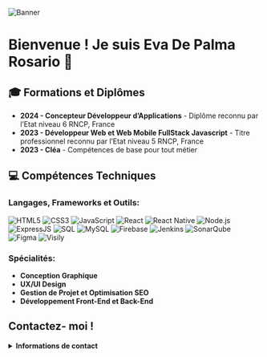 ![Banner](LOGO/BanniereGithub.png)

# Bienvenue ! Je suis Eva De Palma Rosario 👋

## 🎓 Formations et Diplômes
- **2024 - Concepteur Développeur d’Applications** - Diplôme reconnu par l’Etat niveau 6 RNCP, France
- **2023 - Développeur Web et Web Mobile FullStack Javascript** - Titre professionnel reconnu par l’Etat niveau 5 RNCP, France
- **2023 - Cléa** - Compétences de base pour tout métier

## 💻 Compétences Techniques
### Langages, Frameworks et Outils:
![HTML5](https://img.shields.io/badge/HTML5-E34F26?style=for-the-badge&logo=html5&logoColor=white)
![CSS3](https://img.shields.io/badge/CSS3-1572B6?style=for-the-badge&logo=css3&logoColor=white)
![JavaScript](https://img.shields.io/badge/JavaScript-F7DF1E?style=for-the-badge&logo=javascript&logoColor=black)
![React](https://img.shields.io/badge/React-20232A?style=for-the-badge&logo=react&logoColor=61DAFB)
![React Native](https://img.shields.io/badge/React_Native-20232A?style=for-the-badge&logo=react&logoColor=61DAFB)
![Node.js](https://img.shields.io/badge/Node.js-43853D?style=for-the-badge&logo=node-dot-js&logoColor=white)
![ExpressJS](https://img.shields.io/badge/ExpressJS-000000?style=for-the-badge&logo=express&logoColor=white)
![SQL](https://img.shields.io/badge/SQL-4479A1?style=for-the-badge&logo=sqlite&logoColor=white)
![MySQL](https://img.shields.io/badge/MySQL-00000F?style=for-the-badge&logo=mysql&logoColor=white)
![Firebase](https://img.shields.io/badge/Firebase-FFCA28?style=for-the-badge&logo=firebase&logoColor=black)
![Jenkins](https://img.shields.io/badge/Jenkins-D24939?style=for-the-badge&logo=jenkins&logoColor=white)
![SonarQube](https://img.shields.io/badge/SonarQube-4E9BCD?style=for-the-badge&logo=sonarqube&logoColor=white)
![Figma](https://img.shields.io/badge/Figma-F24E1E?style=for-the-badge&logo=figma&logoColor=white)
![Visily](https://img.shields.io/badge/Visily-007BFF?style=for-the-badge&logo=visily&logoColor=white)

### Spécialités:
- **Conception Graphique**
- **UX/UI Design**
- **Gestion de Projet et Optimisation SEO**
- **Développement Front-End et Back-End**

## Contactez- moi !
<details>
  <summary><b>Informations de contact</b></summary>
  <br>

  - **Email:** [rosarioeva.pro@gmail.com](mailto:rosarioeva.pro@gmail.com)
  - **LinkedIn:** [Eva De Palma Rosario](https://www.linkedin.com/in/eva-de-palma-rosario-071658253/?originalSubdomain=fr)
</details>

